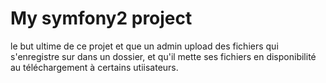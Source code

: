 My symfony2 project
===============================

le but ultime de ce projet et que un admin upload des fichiers qui s'enregistre sur dans un dossier,
et qu'il mette ses fichiers en disponibilité au téléchargement à certains utiisateurs.
